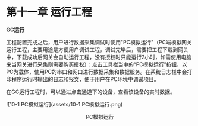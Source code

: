 # 第十一章 运行工程

**GC运行**

工程配置完成之后，用户进行数据采集调试时使用"PC模拟运行"（PC端模拟网关运行工程，主要用途是方便用户调试工程，调试完毕后，需要把工程下载到网关中，下载成功后网关会自动运行工程，没有授权时只能运行2小时，如需使用电脑来当网关进行采集则需要购买授权）：点击工具栏当中的“PC模拟运行”按钮，以PC为载体，使用PC的串口和网口进行数据采集和数据服务。在系统日志栏中会打印程序运行时输出的日志和报文，便于用户在PC环境中调试项目。 

在GC运行工程时，可以通过点击通道下的设备，查看该设备的实时数据。

![10-1 PC模拟运行](assets/10-1 PC模拟运行.png) 

<center>PC模拟运行</center>